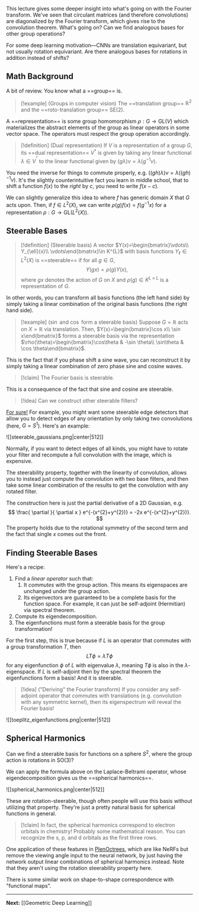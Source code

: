 This lecture gives some deeper insight into what's going on with the Fourier transform. We've seen that circulant matrices (and therefore convolutions) are diagonalized by the Fourier transform, which gives rise to the convolution theorem. What's going on? Can we find analogous bases for other group operations?

For some deep learning motivation—CNNs are translation equivariant, but not usually rotation equivariant. Are there analogous bases for rotations in addition instead of shifts?

## Math Background

A bit of review. You know what a ==group== is.

> [!example] (Groups in computer vision)
> The ==translation group== $\mathbb{R}^{2}$ and the ==roto-translation group== $\text{SE}(2)$.

A ==representation== is some group homomorphism $\rho:G \to \text{GL}(V)$ which materializes the abstract elements of the group as linear operators in some vector space. The operators must respect the group operation accordingly.

> [!definition] (Dual representation)
> If $V$ is a representation of a group $G$, its ==dual representation== $V^{*}$ is given by taking any linear functional $\lambda \in V^{^{*}}$ to the linear functional given by $(g\lambda)v=\lambda(g^{-1}v)$.

You need the inverse for things to commute properly, e.g. $((gh)\lambda)v=\lambda((gh)^{-1}v)$. It's the slightly counterintuitive fact you learn in middle school, that to shift a function $f(x)$ to the *right* by $c$, you need to write $f(x-c)$.

We can slightly generalize this idea to where $f$ has generic domain $X$ that $G$ acts upon. Then, if $f\in L^{2}(X)$, we can write $\rho(g)f(x)=f(g^{-1}x)$ for a representation $\rho:G\to \text{GL}(L^{2}(X))$.

## Steerable Bases

> [!definition] (Steerable basis)
> A vector $Y(x)=\begin{bmatrix}\vdots\\ Y_{\ell}(x)\\ \vdots\end{bmatrix}\in K^{L}$ with basis functions $Y_{\ell}\in L^{2}(X)$ is ==steerable== if for all $g\in G$,
> $$
> Y(gx)=\rho(g)Y(x),
> $$
> where $gx$ denotes the action of $G$ on $X$ and $\rho(g)\in K^{L\times L}$ is a representation of $G$.

In other words, you can transform all basis functions (the left hand side) by simply taking a linear combination of the original basis functions (the right hand side).

> [!example] ($\sin$ and $\cos$ form a steerable basis)
> Suppose $G=\mathbb{R}$ acts on $X=\mathbb{R}$ via translation. Then, $Y(x)=\begin{bmatrix}\cos x\\ \sin x\end{bmatrix}$ forms a steerable basis via the representation $\rho(\theta)=\begin{bmatrix}\cos\theta & -\sin \theta\\ \sin\theta & \cos \theta\end{bmatrix}$.

This is the fact that if you phase shift a sine wave, you can reconstruct it by simply taking a linear combination of zero phase sine and cosine waves.

> [!claim] 
> The Fourier basis is steerable.

This is a consequence of the fact that sine and cosine are steerable.

> [!idea]
> Can we construct other steerable filters?

[For sure!](https://people.csail.mit.edu/billf/publications/Design_and_Use_of_Steerable_Filters.pdf) For example, you might want some steerable edge detectors that allow you to detect edges of any orientation by only taking two convolutions (here, $G=S^{1}$). Here's an example:

![[steerable_gaussians.png|center|512]]

Normally, if you want to detect edges of all kinds, you might have to rotate your filter and recompute a full convolution with the image, which is expensive.

The steerability property, together with the linearity of convolution, allows you to instead just compute the convolution with two base filters, and then take some linear combination of the results to get the convolution with any rotated filter.

The construction here is just the partial derivative of a 2D Gaussian, e.g.
$$
\frac{ \partial }{ \partial x } e^{-(x^{2}+y^{2})} = -2x e^{-(x^{2}+y^{2})}.
$$
The property holds due to the rotational symmetry of the second term and the fact that single $x$ comes out the front.

## Finding Steerable Bases

Here's a recipe:

1. Find a *linear operator* such that:
	1. It *commutes* with the group action. This means its eigenspaces are unchanged under the group action.
	2. Its eigenvectors are guaranteed to be a complete basis for the function space. For example, it can just be self-adjoint (Hermitian) via spectral theorem.
2. Compute its eigendecomposition.
3. The eigenfunctions must form a steerable basis for the group transformation!

For the first step, this is true because if $L$ is an operator that commutes with a group transformation $T$, then
$$
LT\phi=\lambda T\phi
$$
for any eigenfunction $\phi$ of $L$ with eigenvalue $\lambda$, meaning $T\phi$ is also in the $\lambda$-eigenspace. If $L$ is self-adjoint then by the spectral theorem the eigenfunctions form a basis! And it is steerable.

> [!idea] ("Deriving" the Fourier transform)
> If you consider any self-adjoint operator that commutes with translations (e.g. convolution with any symmetric kernel), then its eigenspectrum will reveal the Fourier basis!

![[toeplitz_eigenfunctions.png|center|512]]

## Spherical Harmonics

Can we find a steerable basis for functions on a sphere $S^{2}$, where the group action is rotations in $\text{SO}(3)$?

We can apply the formula above on the Laplace-Beltrami operator, whose eigendecomposition gives us the ==spherical harmonics==.

![[spherical_harmonics.png|center|512]]

These are rotation-steerable, though often people will use this basis without utilizing that property. They're just a pretty natural basis for spherical functions in general.

> [!claim]
> In fact, the spherical harmonics correspond to electron orbitals in chemistry! Probably some mathematical reason. You can recognize the s, p, and d orbitals as the first three rows.

One application of these features in [PlenOctrees](https://alexyu.net/plenoctrees/), which are like NeRFs but remove the viewing angle input to the neural network, by just having the network output linear combinations of spherical harmonics instead. Note that they aren't using the rotation steerability property here.

There is some similar work on shape-to-shape correspondence with "functional maps".

---

**Next:** [[Geometric Deep Learning]]

